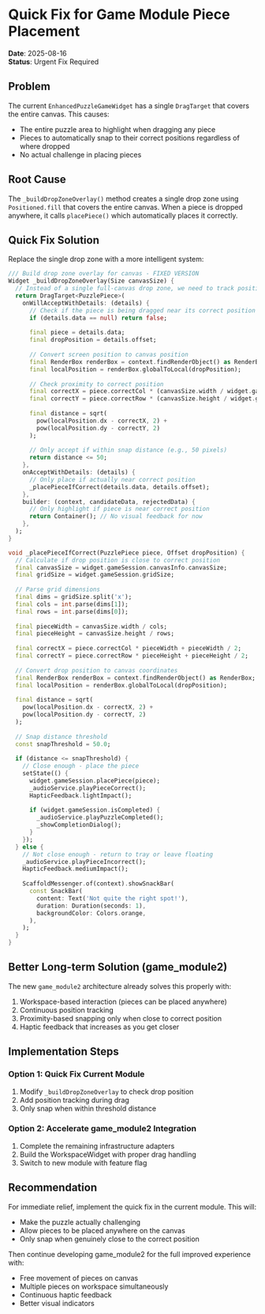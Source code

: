 # Quick Fix for Game Module Piece Placement

**Date**: 2025-08-16  
**Status**: Urgent Fix Required

## Problem
The current `EnhancedPuzzleGameWidget` has a single `DragTarget` that covers the entire canvas. This causes:
- The entire puzzle area to highlight when dragging any piece
- Pieces to automatically snap to their correct positions regardless of where dropped
- No actual challenge in placing pieces

## Root Cause
The `_buildDropZoneOverlay()` method creates a single drop zone using `Positioned.fill` that covers the entire canvas. When a piece is dropped anywhere, it calls `placePiece()` which automatically places it correctly.

## Quick Fix Solution

Replace the single drop zone with a more intelligent system:

```dart
/// Build drop zone overlay for canvas - FIXED VERSION
Widget _buildDropZoneOverlay(Size canvasSize) {
  // Instead of a single full-canvas drop zone, we need to track position
  return DragTarget<PuzzlePiece>(
    onWillAcceptWithDetails: (details) {
      // Check if the piece is being dragged near its correct position
      if (details.data == null) return false;
      
      final piece = details.data;
      final dropPosition = details.offset;
      
      // Convert screen position to canvas position
      final RenderBox renderBox = context.findRenderObject() as RenderBox;
      final localPosition = renderBox.globalToLocal(dropPosition);
      
      // Check proximity to correct position
      final correctX = piece.correctCol * (canvasSize.width / widget.gameSession.gridSize);
      final correctY = piece.correctRow * (canvasSize.height / widget.gameSession.gridSize);
      
      final distance = sqrt(
        pow(localPosition.dx - correctX, 2) + 
        pow(localPosition.dy - correctY, 2)
      );
      
      // Only accept if within snap distance (e.g., 50 pixels)
      return distance <= 50;
    },
    onAcceptWithDetails: (details) {
      // Only place if actually near correct position
      _placePieceIfCorrect(details.data, details.offset);
    },
    builder: (context, candidateData, rejectedData) {
      // Only highlight if piece is near correct position
      return Container(); // No visual feedback for now
    },
  );
}

void _placePieceIfCorrect(PuzzlePiece piece, Offset dropPosition) {
  // Calculate if drop position is close to correct position
  final canvasSize = widget.gameSession.canvasInfo.canvasSize;
  final gridSize = widget.gameSession.gridSize;
  
  // Parse grid dimensions
  final dims = gridSize.split('x');
  final cols = int.parse(dims[1]);
  final rows = int.parse(dims[0]);
  
  final pieceWidth = canvasSize.width / cols;
  final pieceHeight = canvasSize.height / rows;
  
  final correctX = piece.correctCol * pieceWidth + pieceWidth / 2;
  final correctY = piece.correctRow * pieceHeight + pieceHeight / 2;
  
  // Convert drop position to canvas coordinates
  final RenderBox renderBox = context.findRenderObject() as RenderBox;
  final localPosition = renderBox.globalToLocal(dropPosition);
  
  final distance = sqrt(
    pow(localPosition.dx - correctX, 2) + 
    pow(localPosition.dy - correctY, 2)
  );
  
  // Snap distance threshold
  const snapThreshold = 50.0;
  
  if (distance <= snapThreshold) {
    // Close enough - place the piece
    setState(() {
      widget.gameSession.placePiece(piece);
      _audioService.playPieceCorrect();
      HapticFeedback.lightImpact();
      
      if (widget.gameSession.isCompleted) {
        _audioService.playPuzzleCompleted();
        _showCompletionDialog();
      }
    });
  } else {
    // Not close enough - return to tray or leave floating
    _audioService.playPieceIncorrect();
    HapticFeedback.mediumImpact();
    
    ScaffoldMessenger.of(context).showSnackBar(
      const SnackBar(
        content: Text('Not quite the right spot!'),
        duration: Duration(seconds: 1),
        backgroundColor: Colors.orange,
      ),
    );
  }
}
```

## Better Long-term Solution (game_module2)

The new `game_module2` architecture already solves this properly with:
1. Workspace-based interaction (pieces can be placed anywhere)
2. Continuous position tracking
3. Proximity-based snapping only when close to correct position
4. Haptic feedback that increases as you get closer

## Implementation Steps

### Option 1: Quick Fix Current Module
1. Modify `_buildDropZoneOverlay` to check drop position
2. Add position tracking during drag
3. Only snap when within threshold distance

### Option 2: Accelerate game_module2 Integration
1. Complete the remaining infrastructure adapters
2. Build the WorkspaceWidget with proper drag handling
3. Switch to new module with feature flag

## Recommendation

For immediate relief, implement the quick fix in the current module. This will:
- Make the puzzle actually challenging
- Allow pieces to be placed anywhere on the canvas
- Only snap when genuinely close to the correct position

Then continue developing game_module2 for the full improved experience with:
- Free movement of pieces on canvas
- Multiple pieces on workspace simultaneously  
- Continuous haptic feedback
- Better visual indicators

